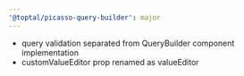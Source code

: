 ```yaml
---
'@toptal/picasso-query-builder': major
---
```


- query validation separated from QueryBuilder component implementation
- customValueEditor prop renamed as valueEditor

